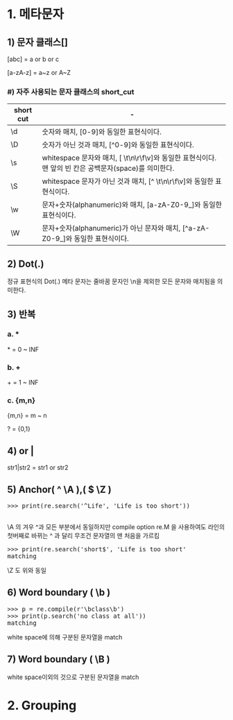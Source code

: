 # 1. 메타문자

## 1) 문자 클래스[]
[abc] = a or b or c

[a-zA-z] = a\~z or A\~Z


### #) 자주 사용되는 문자 클래스의 short_cut

|short cut|-|
|-|-|
|\d | 숫자와 매치, [0-9]와 동일한 표현식이다.|
|\D | 숫자가 아닌 것과 매치, [^0-9]와 동일한 표현식이다.|
|\s |whitespace 문자와 매치, [ \t\n\r\f\v]와 동일한 표현식이다. 맨 앞의 빈 칸은 공백문자(space)를 의미한다.|
|\S |whitespace 문자가 아닌 것과 매치, [^ \t\n\r\f\v]와 동일한 표현식이다.|
|\w |문자+숫자(alphanumeric)와 매치, [a-zA-Z0-9_]와 동일한 표현식이다.|
|\W |문자+숫자(alphanumeric)가 아닌 문자와 매치, [^a-zA-Z0-9_]와 동일한 표현식이다.|

## 2) Dot(.)

정규 표현식의 Dot(.) 메타 문자는 줄바꿈 문자인 \n을 제외한 모든 문자와 매치됨을 의미한다.


## 3) 반복   

### a. *
\* = 0 ~ INF 


### b. +
\+ = 1 ~ INF 

### c. {m,n}

{m,n} = m ~ n

? = {0,1}

## 4) or |

str1|str2 = str1 or str2

## 5) Anchor( ^ \A ),( $ \Z )

<pre>
>>> print(re.search('^Life', 'Life is too short'))
<re.Match object; span=(0, 4), match='Life'>
</pre>

\A 의 겨우 ^과 모든  부분에서 동일하지만 compile option re.M 을 사용하여도 라인의 첫버째로 바뀌는 ^ 과 달리 무조건 문자열의 맨 처음을 가르킴 


<pre>
>>> print(re.search('short$', 'Life is too short'
matching
</pre>

\Z 도 위와 동일

## 6) Word boundary ( \b )

<pre>
>>> p = re.compile(r'\bclass\b')
>>> print(p.search('no class at all')) 
matching
</pre>

white space에 의해 구분된 문자열을 match

## 7) Word boundary ( \B )

white space이외의 것으로 구분된 문자열을 match

# 2. Grouping


 
